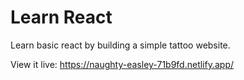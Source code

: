 # Learn React

Learn basic react by building a simple tattoo website.

View it live: https://naughty-easley-71b9fd.netlify.app/
